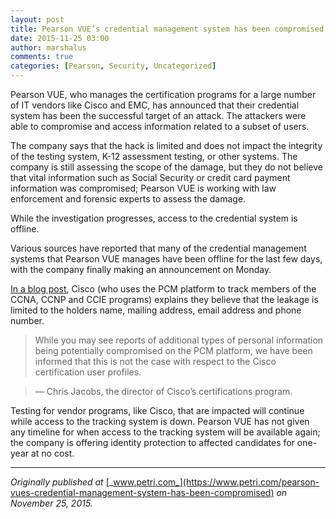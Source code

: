 ```yaml
---
layout: post
title: Pearson VUE’s credential management system has been compromised
date: 2015-11-25 03:00
author: marshalus
comments: true
categories: [Pearson, Security, Uncategorized]
---
```



Pearson VUE, who manages the certification programs for a large number of IT vendors like Cisco and EMC, has announced that their credential system has been the successful target of an attack. The attackers were able to compromise and access information related to a subset of users.

The company says that the hack is limited and does not impact the integrity of the testing system, K-12 assessment testing, or other systems. The company is still assessing the scope of the damage, but they do not believe that vital information such as Social Security or credit card payment information was compromised; Pearson VUE is working with law enforcement and forensic experts to assess the damage.

While the investigation progresses, access to the credential system is offline.

Various sources have reported that many of the credential management systems that Pearson VUE manages have been offline for the last few days, with the company finally making an announcement on Monday.

[In a blog post](https://learningnetwork.cisco.com/blogs/community_cafe/2015/11/21/certifications-tracking-system-outage-and-data-exposure), Cisco (who uses the PCM platform to track members of the CCNA, CCNP and CCIE programs) explains they believe that the leakage is limited to the holders name, mailing address, email address and phone number.

> While you may see reports of additional types of personal information being potentially compromised on the PCM platform, we have been informed that this is not the case with respect to the Cisco certification user profiles.

> — Chris Jacobs, the director of Cisco’s certifications program.

Testing for vendor programs, like Cisco, that are impacted will continue while access to the tracking system is down. Pearson VUE has not given any timeline for when access to the tracking system will be available again; the company is offering identity protection to affected candidates for one-year at no cost.

* * *

_Originally published at_ [_www.petri.com_](https://www.petri.com/pearson-vues-credential-management-system-has-been-compromised) _on November 25, 2015._